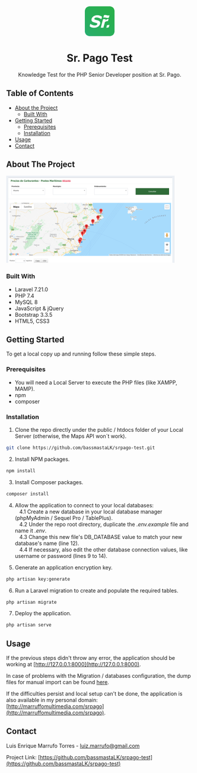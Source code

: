 <!-- PROJECT LOGO -->
<br />
<p align="center">
  <a href="https://github.com/bassmastaLK/srpago-test">
    <img src="https://github.com/bassmastaLK/srpago-test/blob/master/public/img/favicon.png" alt="Logo" width="80" height="80">
  </a>

  <h1 align="center">Sr. Pago Test</h1>

  <p align="center">
    Knowledge Test for the PHP Senior Developer position at Sr. Pago.
  </p>
</p>



<!-- TABLE OF CONTENTS -->
## Table of Contents

* [About the Project](#about-the-project)
  * [Built With](#built-with)
* [Getting Started](#getting-started)
  * [Prerequisites](#prerequisites)
  * [Installation](#installation)
* [Usage](#usage)
* [Contact](#contact)



<!-- ABOUT THE PROJECT -->
## About The Project

<img src="https://github.com/bassmastaLK/srpago-test/blob/master/public/img/srpago_ss.png" alt="Preview" width="90%" height="auto">


### Built With

* Laravel 7.21.0
* PHP 7.4
* MySQL 8
* JavaScript & jQuery
* Bootstrap 3.3.5
* HTML5, CSS3



<!-- GETTING STARTED -->
## Getting Started

To get a local copy up and running follow these simple steps.

### Prerequisites

* You will need a Local Server to execute the PHP files (like XAMPP, MAMP).
* npm
* composer

### Installation
 
1. Clone the repo directly under the public / htdocs folder of your Local Server (otherwise, the Maps API won´t work).
```sh
git clone https://github.com/bassmastaLK/srpago-test.git
```
2. Install NPM packages.
```sh
npm install
```
3. Install Composer packages.
```sh
composer install
```
4. Allow the application to connect to your local databases:<br>
&nbsp;&nbsp;&nbsp;4.1 Create a new database in your local database manager (phpMyAdmin / Sequel Pro / TablePlus).<br>
&nbsp;&nbsp;&nbsp;4.2 Under the repo root directory, duplicate the <i>.env.example</i> file and name it <i>.env</i>.<br>
&nbsp;&nbsp;&nbsp;4.3 Change this new file's DB_DATABASE value to match your new database's name (line 12).<br>
&nbsp;&nbsp;&nbsp;4.4 If necessary, also edit the other database connection values, like username or password (lines 9 to 14).<br>

5. Generate an application encryption key.
```sh
php artisan key:generate
```
6. Run a Laravel migration to create and populate the required tables.
```sh
php artisan migrate
```
7. Deploy the application.
```sh
php artisan serve
```


<!-- USAGE EXAMPLES -->
## Usage

If the previous steps didn't throw any error, the application should be working at [http://127.0.0.1:8000](http://127.0.0.1:8000).

In case of problems with the Migration / databases configuration, the dump files for manual import can be found [here](https://github.com/bassmastaLK/srpago-test/blob/master/public/db).

If the difficulties persist and local setup can't be done, the application is also available in my personal domain: [http://marruffomultimedia.com/srpago](http://marruffomultimedia.com/srpago).


<!-- CONTACT -->
## Contact

Luis Enrique Marrufo Torres - luiz.marrufo@gmail.com

Project Link: [https://github.com/bassmastaLK/srpago-test](https://github.com/bassmastaLK/srpago-test)
